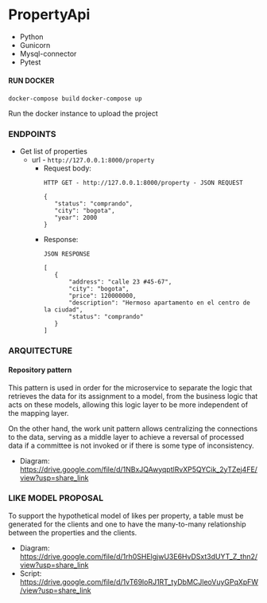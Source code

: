 # PropertyApi
- Python
- Gunicorn 
- Mysql-connector
- Pytest
#### RUN DOCKER
`docker-compose build`
`docker-compose up`
<p>Run the docker instance to upload the project</p>

### ENDPOINTS
* Get list of properties 
  * url - `http://127.0.0.1:8000/property`
    * Request body:
      ```
      HTTP GET - http://127.0.0.1:8000/property - JSON REQUEST
    
      {
         "status": "comprando", 
         "city": "bogota", 
         "year": 2000
      }
      ```
    * Response:
        ```
      JSON RESPONSE
    
      [
           {
               "address": "calle 23 #45-67",
               "city": "bogota",
               "price": 120000000,
               "description": "Hermoso apartamento en el centro de la ciudad",
               "status": "comprando"
           }
      ]
      ```
### ARQUITECTURE
<h4>Repository pattern</h4>
<p>This pattern is used in order for the microservice to separate the logic that retrieves the data for its assignment to a model, from the business logic that acts on these models, allowing this logic layer to be more independent of the mapping layer.</p>
<p>
On the other hand, the work unit pattern allows centralizing the connections to the data, serving as a middle layer to achieve a reversal of processed data if a committee is not invoked or if there is some type of inconsistency.</p>

- Diagram: https://drive.google.com/file/d/1NBxJQAwyqptlRvXP5QYCik_2yTZej4FE/view?usp=share_link

### LIKE MODEL PROPOSAL
<p>To support the hypothetical model of likes per property, a table must be generated for the clients and one to have the many-to-many relationship between the properties and the clients.</p>

- Diagram: https://drive.google.com/file/d/1rh0SHElgjwU3E6HvDSxt3dUYT_Z_thn2/view?usp=share_link
- Script: https://drive.google.com/file/d/1vT69loRJ1RT_tyDbMCJleoVuyGPqXpFW/view?usp=share_link